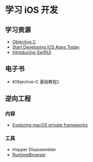 # 学习 iOS 开发

## 学习资源

- [Objective C](https://developer.apple.com/library/archive/documentation/Cocoa/Conceptual/ProgrammingWithObjectiveC)
- [Start Developing iOS Apps Today](https://developer.apple.com/library/archive/referencelibrary/GettingStarted/RoadMapiOS-Legacy/)
- [Introducing SwiftUI](https://developer.apple.com/tutorials/SwiftUI)

## 电子书

- 《Objective-C 基础教程》

## 逆向工程

### 内容

- [Exploring macOS private frameworks](https://www.jviotti.com/2023/11/20/exploring-macos-private-frameworks.html)

### 工具

- Hopper Disassembler
- [RuntimeBrowser](https://github.com/nst/RuntimeBrowser)